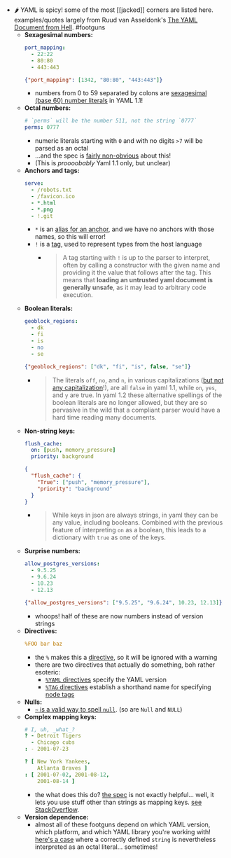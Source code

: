 - 🌶️ YAML is spicy! some of the most [[jacked]] corners are listed here. examples/quotes largely from Ruud van Asseldonk's [The YAML Document from Hell](https://ruudvanasseldonk.com/2023/01/11/the-yaml-document-from-hell). #footguns
	- **Sexagesimal numbers:**
	  ```YAML
	  port_mapping:
	    - 22:22
	    - 80:80
	    - 443:443
	  ```
	  ```JSON
	  {"port_mapping": [1342, "80:80", "443:443"]}
	  ```
		- numbers from 0 to 59 separated by colons are [sexagesimal (base 60) number literals](https://yaml.org/spec/1.1/#id858600) in YAML 1.1!
	- **Octal numbers:**
	  ```YAML
	  # `perms` will be the number 511, not the string `0777`
	  perms: 0777
	  ```
		- numeric literals starting with `0` and with no digits `>7` will be parsed as an octal
		- ...and the spec is [fairly non-obvious](https://yaml.org/spec/1.2-old/spec.html#id2805071) about this!
		- (This is _proooobably_ Yaml 1.1 only, but unclear)
	- **Anchors and tags:**
	  ```YAML
	  serve:
	    - /robots.txt
	    - /favicon.ico
	    - *.html
	    - *.png
	    - !.git
	  ```
		- `*` is an [alias for an anchor](https://yaml.org/spec/1.2.2/#3222-anchors-and-aliases), and we have no anchors with those names, so this will error!
		- `!` is a [tag](https://yaml.org/spec/1.2.2/#3212-tags), used to represent types from the host language
			- > A tag starting with `!` is up to the parser to interpret, often by calling a constructor with the given name and providing it the value that follows after the tag. This means that **loading an untrusted yaml document is generally unsafe**, as it may lead to arbitrary code execution.
	- **Boolean literals:**
	  ```YAML
	  geoblock_regions:
	    - dk
	    - fi
	    - is
	    - no
	    - se
	  ```
	  ```JSON
	  {"geoblock_regions": ["dk", "fi", "is", false, "se"]}
	  ```
		- > The literals `off`, `no`, and `n`, in various capitalizations ([but not any capitalization](https://yaml.org/type/bool.html)!), are all `false` in yaml 1.1, while `on`, `yes`, and `y` are true. In yaml 1.2 these alternative spellings of the boolean literals are no longer allowed, but they are so pervasive in the wild that a compliant parser would have a hard time reading many documents.
	- **Non-string keys:**
	  ```YAML
	  flush_cache:
	    on: [push, memory_pressure]
	    priority: background
	  ```
	  ```JSON
	  {
	    "flush_cache": {
	      "True": ["push", "memory_pressure"],
	      "priority": "background"
	    }
	  }
	  ```
		- > While keys in json are always strings, in yaml they can be any value, including booleans. Combined with the previous feature of interpreting `on` as a boolean, this leads to a dictionary with `true` as one of the keys.
	- **Surprise numbers:**
	  ```YAML
	  allow_postgres_versions:
	    - 9.5.25
	    - 9.6.24
	    - 10.23
	    - 12.13
	  ```
	  ```JSON
	  {"allow_postgres_versions": ["9.5.25", "9.6.24", 10.23, 12.13]}
	  ```
		- whoops! half of these are now numbers instead of version strings
	- **Directives:**
	  ```YAML
	  %FOO bar baz 
	  ```
		- the `%` makes this a [directive](https://yaml.org/spec/1.2.2/#68-directives), so it will be ignored with a warning
		- there are two directives that actually do something, boh rather esoteric:
			- [`%YAML` directives](https://yaml.org/spec/1.2.2/#681-yaml-directives) specify the YAML version
			- [`%TAG` directives](https://yaml.org/spec/1.2.2/#682-tag-directives) establish a shorthand name for specifying [node tags](https://yaml.org/spec/1.2.2/#node-tags)
	- **Nulls:**
		- [`~` is a valid way to spell `null`](https://yaml.org/spec/1.2-old/spec.html#id2805071). (so are `Null` and `NULL`)
	- **Complex mapping keys:**
	  ```YAML
	  # I, uh, _what_?
	  ? - Detroit Tigers
	    - Chicago cubs
	  : - 2001-07-23
	  
	  ? [ New York Yankees,
	      Atlanta Braves ]
	  : [ 2001-07-02, 2001-08-12,
	      2001-08-14 ]
	  ```
		- the what does this do? [the spec](https://yaml.org/spec/1.2.2/#example-mapping-between-sequences) is not exactly helpful... well, it lets you use stuff other than strings as mapping keys. [see StackOverflow](https://stackoverflow.com/questions/33987316/what-is-a-complex-mapping-key-in-yaml).
	- **Version dependence:**
		- almost all of these footguns depend on which YAML version, which platform, and which YAML library you're working with! [here's a case](https://stackoverflow.com/questions/33168329/why-does-yaml-interpret-0777-as-511) where a correctly defined `string` is nevertheless interpreted as an octal literal... sometimes!